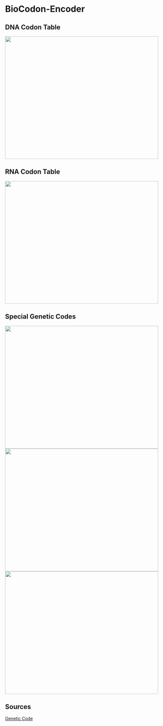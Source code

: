 # BioCodon-Encoder

## DNA Codon Table

<img src="https://github.com/Bniclas/BioCodon-Encoder/blob/main/images/dna_codon_table.png?raw=true" width="500" height="400">

## RNA Codon Table
<img src="https://github.com/Bniclas/BioCodon-Encoder/blob/main/images/rna_codon_table.png?raw=true" width="500" height="400">

## Special Genetic Codes
<img src="https://github.com/Bniclas/BioCodon-Encoder/blob/main/images/special_genetic_codes_part_01.png?raw=true" width="500" height="400">
<img src="https://github.com/Bniclas/BioCodon-Encoder/blob/main/images/special_genetic_codes_part_02.png?raw=true" width="500" height="400">
<img src="https://github.com/Bniclas/BioCodon-Encoder/blob/main/images/special_genetic_codes_part_03.png?raw=true" width="500" height="400">


## Sources

[Genetic Code](https://en.wikipedia.org/wiki/DNA_and_RNA_codon_tables)
